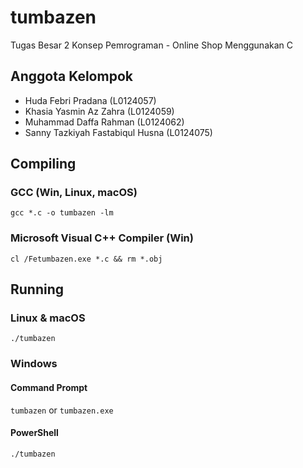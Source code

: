 # tumbazen

Tugas Besar 2 Konsep Pemrograman - Online Shop Menggunakan C

## Anggota Kelompok

- Huda Febri Pradana (L0124057)
- Khasia Yasmin Az Zahra (L0124059)
- Muhammad Daffa Rahman (L0124062)
- Sanny Tazkiyah Fastabiqul Husna (L0124075)

## Compiling

### GCC (Win, Linux, macOS)

`gcc *.c -o tumbazen -lm`

### Microsoft Visual C++ Compiler (Win)

`cl /Fetumbazen.exe *.c && rm *.obj`

## Running

### Linux & macOS

`./tumbazen`

### Windows

#### Command Prompt

`tumbazen` or `tumbazen.exe`

#### PowerShell

`./tumbazen`
